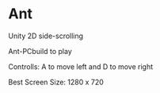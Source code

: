 # Ant
Unity 2D side-scrolling

Ant-PCbuild to play 

Controlls: A to move left and D to move right

Best Screen Size: 1280 x 720
